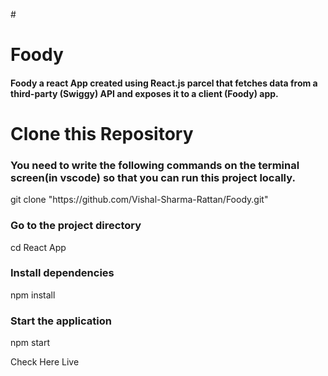 #<h1>Foody</h1>
<h4>Foody  a react App created using React.js  parcel that fetches data from a third-party (Swiggy) API and exposes it to a client (Foody) app.</h4>
<h1> Clone this Repository</h1>
<h3>You need to write the following commands on the terminal screen(in vscode) so that you can run this project locally.</h3>
 git clone "https://github.com/Vishal-Sharma-Rattan/Foody.git"
<h3>Go to the project directory</h3>
cd React App
<h3>Install dependencies</h3>
npm install
<h3>Start the application</h3>
npm start

<a src="https://vishal-foody.netlify.app">Check Here Live</a>
